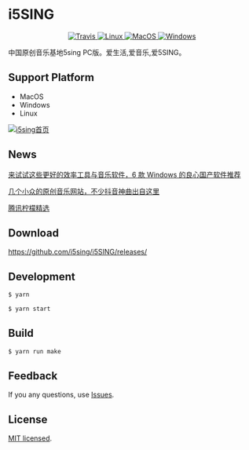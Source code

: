 # i5SING

<p align="center">
    <a href="https://travis-ci.org/i5sing/i5SING" target="_blank">
        <img src="https://travis-ci.org/i5sing/i5SING.svg?branch=master" alt="Travis"/>
    </a>
    <a href="https://travis-ci.org/i5sing/i5SING" target="_blank">
        <img src="https://img.shields.io/travis/i5sing/i5SING/master.svg?label=linux" alt="Linux"/>
    </a>
    <a href="https://travis-ci.org/i5sing/i5SING" target="_blank">
        <img src="https://img.shields.io/travis/i5sing/i5SING/master.svg?label=osx" alt="MacOS"/>
    </a>
    <a href="https://travis-ci.org/i5sing/i5SING" target="_blank">
        <img src="https://img.shields.io/travis/i5sing/i5SING/master.svg?label=windows" alt="Windows"/>
    </a>
</p>

中国原创音乐基地5sing PC版。爱生活,爱音乐,爱5SING。

## Support Platform

* MacOS
* Windows
* Linux

[![i5sing首页](https://static.i5sing.com/image/0.2.2/1.png)]()


## News

[来试试这些更好的效率工具与音乐软件，6 款 Windows 的良心国产软件推荐](https://sspai.com/post/44073)  

[几个小众的原创音乐网站，不少抖音神曲出自这里](https://zhuanlan.zhihu.com/p/37921837)

[腾讯柠檬精选](https://lemon.qq.com/lab/app/i5sing.html)

## Download

https://github.com/i5sing/i5SING/releases/

## Development

```bash
$ yarn 

$ yarn start
```


## Build

```bash
$ yarn run make
```


## Feedback

If you any questions, use [Issues](https://github.com/i5sing/i5SING/issues).


## License

[MIT licensed](LICENSE).
